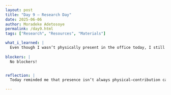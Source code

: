 ```yaml
---
layout: post
title: "Day 9 – Research Day"
date: 2025-06-06
author: Moradeke Adetosoye
permalink: /day9.html
tags: ["Research", "Resources", "Materials"]

what_i_learned: |
  Even though I wasn’t physically present in the office today, I still contributed remotely. We began our research on the African Diaspora and focused on exploring its cultural depth. I ylearned about the diverse traditions, religious practices, and cultural expressions across different regions. This included understanding how history, migration, and identity shape the experiences of African-descended communities around the world. It was a foundational step that will guide the direction of our project moving forward.
  
blockers: |
  No blockers!


reflection: |
  Today reminded me that presence isn’t always physical—contribution can still be meaningful from anywhere. Even though I wasn’t in the office, I stayed engaged and helped push our research forward. Exploring the African Diaspora gave me a deeper appreciation for how layered and diverse Black identity is. Learning about the different cultural practices, religions, and histories made me realize how important it is to approach this project with care and respect. I’m excited to keep building on this foundation and bring more context into the work we’re doing.

---
```


